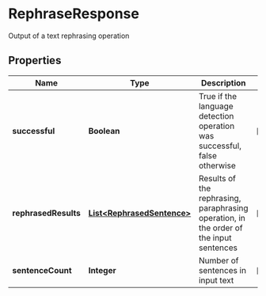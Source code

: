 

# RephraseResponse

Output of a text rephrasing operation

## Properties

| Name | Type | Description | Notes |
|------------ | ------------- | ------------- | -------------|
|**successful** | **Boolean** | True if the language detection operation was successful, false otherwise |  [optional] |
|**rephrasedResults** | [**List&lt;RephrasedSentence&gt;**](RephrasedSentence.md) | Results of the rephrasing, paraphrasing operation, in the order of the input sentences |  [optional] |
|**sentenceCount** | **Integer** | Number of sentences in input text |  [optional] |



